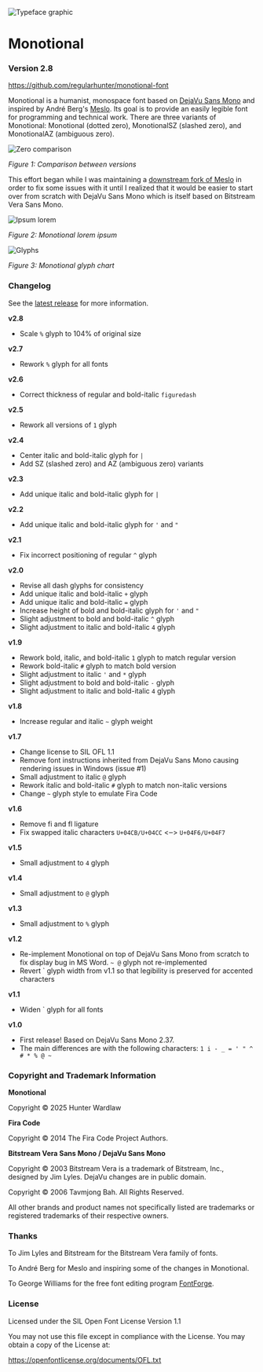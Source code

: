 ![Typeface graphic](doc/monotional.png)

# Monotional

### Version 2.8

https://github.com/regularhunter/monotional-font

Monotional is a humanist, monospace font based on 
[DejaVu Sans Mono](https://github.com/dejavu-fonts/dejavu-fonts) and 
inspired by André Berg's [Meslo](https://github.com/andreberg/Meslo-Font). 
Its goal is to provide an easily legible font for programming and 
technical work. There are three variants of Monotional: Monotional (dotted 
zero), MonotionalSZ (slashed zero), and MonotionalAZ (ambiguous zero).

![Zero comparison](doc/monotional-zeroes.png)

*Figure 1: Comparison between versions*

This effort began while I was maintaining a 
[downstream fork of Meslo](https://github.com/regularhunter/Meslo-Font/) 
in order to fix some issues with it until I realized that it would be easier to 
start over from scratch with DejaVu Sans Mono which is itself based on 
Bitstream Vera Sans Mono.

![Ipsum lorem](doc/monotional-ipsumlorem.png)

*Figure 2: Monotional lorem ipsum*

![Glyphs](doc/monotional-glyphs.png)

*Figure 3: Monotional glyph chart*

### Changelog

See the [latest release](https://github.com/regularhunter/monotional-font/releases) 
for more information.

**v2.8**

 * Scale ` % ` glyph to 104% of original size

**v2.7**

 * Rework ` % ` glyph for all fonts

**v2.6**

 * Correct thickness of regular and bold-italic ` figuredash `

**v2.5**

 * Rework all versions of ` 1 ` glyph

**v2.4**

 * Center italic and bold-italic glyph for ` | `
 * Add SZ (slashed zero) and AZ (ambiguous zero) variants

**v2.3**

 * Add unique italic and bold-italic glyph for ` | `

**v2.2**

 * Add unique italic and bold-italic glyph for ` ' ` and ` " `

**v2.1**

 * Fix incorrect positioning of regular ` ^ ` glyph

**v2.0**

 * Revise all dash glyphs for consistency
 * Add unique italic and bold-italic ` + ` glyph
 * Add unique italic and bold-italic ` = ` glyph
 * Increase height of bold and bold-italic glyph for ` ' ` and ` " `
 * Slight adjustment to bold and bold-italic ` ^ ` glyph
 * Slight adjustment to italic and bold-italic ` 4 ` glyph

**v1.9**

 * Rework bold, italic, and bold-italic ` 1 ` glyph to match regular version
 * Rework bold-italic ` # ` glyph to match bold version
 * Slight adjustment to italic ` ' ` and ` * ` glyph
 * Slight adjustment to bold and bold-italic ` - ` glyph
 * Slight adjustment to italic and bold-italic ` 4 ` glyph

**v1.8**

 * Increase regular and italic ` ~ ` glyph weight

**v1.7**

 * Change license to SIL OFL 1.1
 * Remove font instructions inherited from DejaVu Sans Mono causing 
rendering issues in Windows (issue #1)
 * Small adjustment to italic ` @ ` glyph
 * Rework italic and bold-italic ` # ` glyph to match non-italic 
versions
 * Change ` ~ ` glyph style to emulate Fira Code

**v1.6**

 * Remove fi and fl ligature
 * Fix swapped italic characters ` U+04CB/U+04CC ` <‒> ` U+04F6/U+04F7 `

**v1.5**

 * Small adjustment to ` 4 ` glyph

**v1.4**

 * Small adjustment to ` @ ` glyph

**v1.3**

 * Small adjustment to ` % ` glyph

**v1.2**

 * Re-implement Monotional on top of DejaVu Sans Mono from scratch to 
fix display bug in MS Word. ` ~ @ ` glyph not re-implemented
 * Revert \` glyph width from v1.1 so that legibility is preserved for accented 
characters

**v1.1**

 * Widen \` glyph for all fonts

**v1.0**

 * First release! Based on DejaVu Sans Mono 2.37.
 * The main differences are with the following characters: ` 1 i - _ = ' " ^ # * % @ ~ `

### Copyright and Trademark Information

**Monotional**

Copyright © 2025 Hunter Wardlaw

**Fira Code**

Copyright © 2014 The Fira Code Project Authors.

**Bitstream Vera Sans Mono / DejaVu Sans Mono**

Copyright © 2003 Bitstream Vera is a trademark of Bitstream, Inc., designed by Jim Lyles.
DejaVu changes are in public domain.

Copyright © 2006 Tavmjong Bah. All Rights Reserved.

All other brands and product names not specifically listed are trademarks or
registered trademarks of their respective owners.

### Thanks

To Jim Lyles and Bitstream for the Bitstream Vera family of fonts.

To André Berg for Meslo and inspiring some of the changes in Monotional.

To George Williams for the free font editing program 
[FontForge](http://fontforge.org).

### License

Licensed under the SIL Open Font License Version 1.1

You may not use this file except in compliance with the License. 
You may obtain a copy of the License at:

https://openfontlicense.org/documents/OFL.txt
